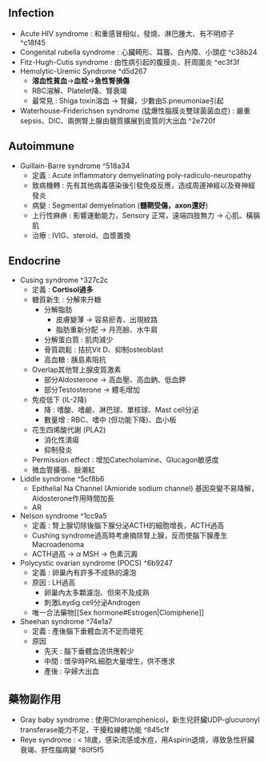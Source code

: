 ## Infection
- Acute HIV syndrome : 和重感冒相似，發燒、淋巴腫大、有不明疹子 ^c18f45
- Congenital rubella syndrome : 心臟畸形、耳聾、白內障、小頭症 ^c38b24
- Fitz-Hugh-Cutis syndrome : 由性病引起的腹膜炎、肝周圍炎 ^ec3f3f
- Hemolytic-Uremic Syndrome ^d5d267
	- **溶血性貧血**->**血栓**->**急性腎損傷**
	- RBC溶解、Platelet降、腎衰竭
	- 最常見 : Shiga toxin溶血 -> 腎臟，少數由S.pneumoniae引起
- Waterhouse-Friderichsen syndrome (猛爆性腦膜炎雙球菌菌血症) : 嚴重sepsis、DIC、兩側腎上腺由髓質擴展到皮質的大出血 ^2e720f
## Autoimmune
- Guillain-Barre syndrome ^518a34
	- 定義 : Acute inflammatory demyelinating poly-radiculo-neuropathy
	- 致病機轉 : 先有其他病毒感染後引發免疫反應，造成周邊神經以及脊神經發炎
	- 病變 : Segmental demyelination (**髓鞘受傷，axon還好**)
	- 上行性麻痹 : 影響運動能力，Sensory 正常，遠端四肢無力 -> 心肌、橫膈肌
	- 治療 : IVIG、steroid、血漿置換
## Endocrine
- Cusing syndrome ^327c2c
	- 定義 : **Cortisol過多**
	- 糖質新生 : 分解來升糖
		- 分解脂肪
			- 皮膚變薄 -> 容易瘀青、出現紋路
			- 脂肪重新分配 -> 月亮臉、水牛肩
		- 分解蛋白質 : 肌肉減少
		- 骨質疏鬆 : 拮抗Vit D、抑制osteoblast
		- 高血糖 : 胰島素阻抗
	- Overlap其他腎上腺皮質激素
		- 部分Aldosterone -> 高血壓、高血鈉、低血鉀
		- 部分Testosterone -> 體毛增加
	- 免疫低下 (IL-2降)
		- 降 : 嗜酸、嗜鹼、淋巴球、單核球、Mast cell分泌
		- 數量增 : RBC、嗜中 (但功能下降)、血小板
	- 花生四烯酸代謝 (PLA2)
		- 消化性潰瘍
		- 抑制發炎
	- Permission effect : 增加Catecholamine、Glucagon敏感度
	- 微血管擴張、臉潮紅
- Liddle syndrome ^5cf8b6
	- Epithelial Na Channel (Amioride sodium channel) 基因突變不易降解，Aldosterone作用時間加長
	- AR
- Nelson syndrome ^1cc9a5
	- 定義 : 腎上腺切除後腦下腺分泌ACTH的細胞增長，ACTH過高
	- Cushing syndrome過高時考慮摘除腎上腺，反而使腦下腺產生Macroadenoma
	- ACTH過高 -> $\alpha$ MSH -> 色素沉澱
- Polycystic ovarian syndrome (POCS) ^6b9247
	- 定義 : 卵巢內有許多不成熟的濾泡
	- 原因 : LH過高
		- 卵巢內太多顆濾泡、但來不及成熟
		- 刺激Leydig cell分泌Androgen
	- 唯一合法藥物[[Sex hormone#Estrogen|Clomiphene]]
- Sheehan syndrome ^74e1a7
	- 定義 : 產後腦下垂體血流不足而壞死
	- 原因
		- 先天 : 腦下垂體血流供應較少
		- 中間 : 懷孕時PRL細胞大量增生，供不應求
		- 產後 : 孕婦大出血
## 藥物副作用
- Gray baby syndrome : 使用Chloramphenicol，新生兒肝臟UDP-glucuronyl transferase能力不足，干擾粒線體功能 ^845c1f
- Reye syndrome : < 18歲，感染流感或水痘，用Aspirin退燒，導致急性肝臟衰竭、肝性腦病變 ^80f5f5